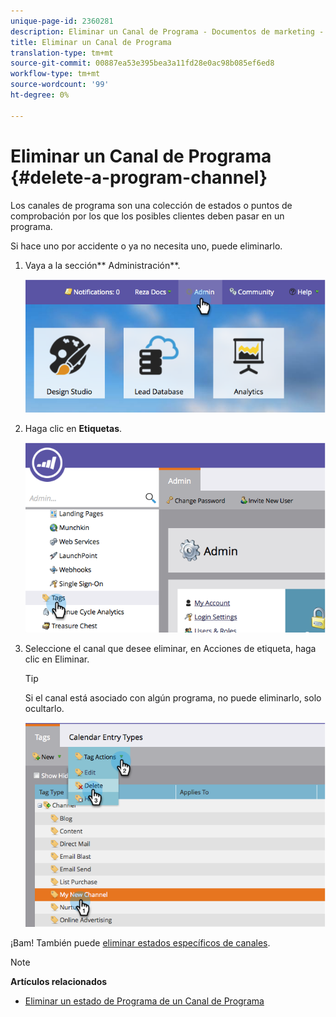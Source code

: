 ```yaml
---
unique-page-id: 2360281
description: Eliminar un Canal de Programa - Documentos de marketing - Documentación del producto
title: Eliminar un Canal de Programa
translation-type: tm+mt
source-git-commit: 00887ea53e395bea3a11fd28e0ac98b085ef6ed8
workflow-type: tm+mt
source-wordcount: '99'
ht-degree: 0%

---
```



# Eliminar un Canal de Programa {#delete-a-program-channel}

Los canales de programa son una colección de estados o puntos de comprobación por los que los posibles clientes deben pasar en un programa.

Si hace uno por accidente o ya no necesita uno, puede eliminarlo.

1. Vaya a la sección** Administración**.

   ![](assets/image2014-9-24-16-3a6-3a41.png)

1. Haga clic en **Etiquetas**.

   ![](assets/image2014-9-24-16-3a7-3a33.png)

1. Seleccione el canal que desee eliminar, en Acciones de etiqueta, haga clic en Eliminar.

   >[!TIP]
   >
   >Si el canal está asociado con algún programa, no puede eliminarlo, solo ocultarlo.

   ![](assets/image2014-9-24-16-3a10-3a59.png)

¡Bam! También puede [eliminar estados específicos de canales](delete-a-program-status-from-a-program-channel.md).

>[!NOTE]
>
>**Artículos relacionados**
>
>* [Eliminar un estado de Programa de un Canal de Programa](delete-a-program-status-from-a-program-channel.md)

>




